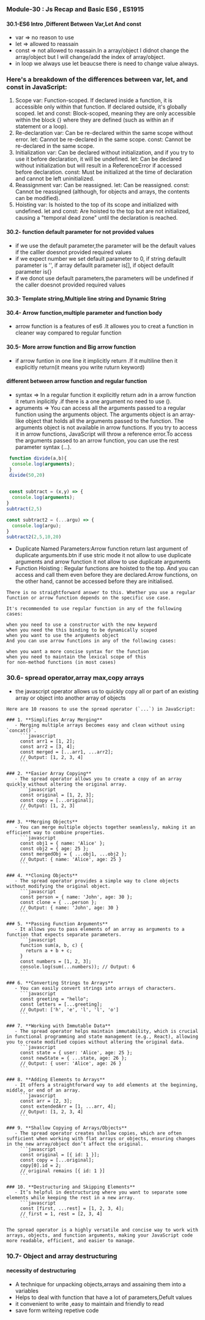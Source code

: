 ### Module-30 : Js Recap and Basic ES6 , ES1915

#### 30.1-ES6 Intro ,Different Between Var,Let And const
- var => no reason to use
- let => allowed to reassain
- const => not allowed to reassain.In a array/object I didnot change the array/object but I will change/add the index of array/object.
- in loop we always use let beaucse there is need to change value always.


### Here's a breakdown of the differences between var, let, and const in JavaScript:

1. Scope
var: Function-scoped. If declared inside a function, it is accessible only within that function. If declared outside, it's globally scoped.
let and const: Block-scoped, meaning they are only accessible within the block {} where they are defined (such as within an if statement or a loop).
2. Re-declaration
var: Can be re-declared within the same scope without error.
let: Cannot be re-declared in the same scope.
const: Cannot be re-declared in the same scope.
3. Initialization
var: Can be declared without initialization, and if you try to use it before declaration, it will be undefined.
let: Can be declared without initialization but will result in a ReferenceError if accessed before declaration.
const: Must be initialized at the time of declaration and cannot be left uninitialized.
4. Reassignment
var: Can be reassigned.
let: Can be reassigned.
const: Cannot be reassigned (although, for objects and arrays, the contents can be modified).
5. Hoisting
var: Is hoisted to the top of its scope and initialized with undefined.
let and const: Are hoisted to the top but are not initialized, causing a "temporal dead zone" until the declaration is reached.

#### 30.2- function default parameter for not provided values
- if we use the default parameter,the parameter will be the default values if the calller doesnot provided required values
- if we expect number we set default parameter to 0, if string defaullt parameter is '', if  array defaullt parameter is[], if object defaullt parameter is{}
- if we donot use default parameters,the parameters will be undefined if the caller doesnot provided required values 

#### 30.3- Template string,Multiple line string and Dynamic String

#### 30.4- Arrow function,multiple parameter and function body
- arrow function is a features of es6 .It allowes you to creat a function in cleaner way compared to regular function

#### 30.5- More arrow function and Big arrow function
- if arrow funtion in one line it implicitly return .If it multiline then it explicitly return(it means you write ruturn keyword)
#### different between arrow function and regular function
- syntax => In a regular function it explicitly return adn in a arrow function it return inplicitly .if there is a one argument no need to use ().
- agruments => You can access all the arguments passed to a regular function using the arguments object. The arguments object is an array-like object that holds all the arguments passed to the function. The arguments object is not available in arrow functions. If you try to access it in arrow functions, JavaScript will throw a reference error.To access the arguments passed to an arrow function, you can use the rest parameter syntax (...).
```javascript
 function divide(a,b){
  console.log(arguments);
 }
 divide(50,20)


 const subtract = (x,y) => {
  console.log(arguments);
}
subtract(2,5)

const subtract2 = (...argu) => {
  console.log(argu);
}
subtract2(2,5,10,20)
```
- Duplicate Named Parameters:Arrow function return last argument of duplicate arguments.btn if use stric mode it not allow to use duplicate arguments and arrow function it not allow to use duplicate arguments
- Function Hoisting : Regular functions are hoisted to the top. And you can access and call them even before they are declared.Arrow functions, on the other hand, cannot be accessed before they are initialised.

```So Which One Should You Use?
There is no straightforward answer to this. Whether you use a regular function or arrow function depends on the specific use case.

It's recommended to use regular function in any of the following cases:

when you need to use a constructor with the new keyword
when you need the this binding to be dynamically scoped
when you want to use the arguments object
And you can use arrow functions in any of the following cases:

when you want a more concise syntax for the function
when you need to maintain the lexical scope of this
for non-method functions (in most cases)
```

### 30.6- spread operator,array max,copy arrays
- the javascript operator allows us to quickly copy all or part of an existing array or object into another array of objects
```
Here are 10 reasons to use the spread operator (`...`) in JavaScript:

### 1. **Simplifies Array Merging**
   - Merging multiple arrays becomes easy and clean without using `concat()`.
     ```javascript
     const arr1 = [1, 2];
     const arr2 = [3, 4];
     const merged = [...arr1, ...arr2];
     // Output: [1, 2, 3, 4]
     ```

### 2. **Easier Array Copying**
   - The spread operator allows you to create a copy of an array quickly without altering the original array.
     ```javascript
     const original = [1, 2, 3];
     const copy = [...original];
     // Output: [1, 2, 3]
     ```

### 3. **Merging Objects**
   - You can merge multiple objects together seamlessly, making it an efficient way to combine properties.
     ```javascript
     const obj1 = { name: 'Alice' };
     const obj2 = { age: 25 };
     const mergedObj = { ...obj1, ...obj2 };
     // Output: { name: 'Alice', age: 25 }
     ```

### 4. **Cloning Objects**
   - The spread operator provides a simple way to clone objects without modifying the original object.
     ```javascript
     const person = { name: 'John', age: 30 };
     const clone = { ...person };
     // Output: { name: 'John', age: 30 }
     ```

### 5. **Passing Function Arguments**
   - It allows you to pass elements of an array as arguments to a function that expects separate parameters.
     ```javascript
     function sum(a, b, c) {
       return a + b + c;
     }
     const numbers = [1, 2, 3];
     console.log(sum(...numbers)); // Output: 6
     ```

### 6. **Converting Strings to Arrays**
   - You can easily convert strings into arrays of characters.
     ```javascript
     const greeting = "hello";
     const letters = [...greeting];
     // Output: ['h', 'e', 'l', 'l', 'o']
     ```

### 7. **Working with Immutable Data**
   - The spread operator helps maintain immutability, which is crucial in functional programming and state management (e.g., React), allowing you to create modified copies without altering the original data.
     ```javascript
     const state = { user: 'Alice', age: 25 };
     const newState = { ...state, age: 26 };
     // Output: { user: 'Alice', age: 26 }
     ```

### 8. **Adding Elements to Arrays**
   - It offers a straightforward way to add elements at the beginning, middle, or end of an array.
     ```javascript
     const arr = [2, 3];
     const extendedArr = [1, ...arr, 4];
     // Output: [1, 2, 3, 4]
     ```

### 9. **Shallow Copying of Arrays/Objects**
   - The spread operator creates shallow copies, which are often sufficient when working with flat arrays or objects, ensuring changes in the new array/object don’t affect the original.
     ```javascript
     const original = [{ id: 1 }];
     const copy = [...original];
     copy[0].id = 2;
     // original remains [{ id: 1 }]
     ```

### 10. **Destructuring and Skipping Elements**
   - It’s helpful in destructuring where you want to separate some elements while keeping the rest in a new array.
     ```javascript
     const [first, ...rest] = [1, 2, 3, 4];
     // first = 1, rest = [2, 3, 4]
     ```

The spread operator is a highly versatile and concise way to work with arrays, objects, and function arguments, making your JavaScript code more readable, efficient, and easier to manage.
```
### 10.7- Object and array destructuring
#### necessity of destructuring
- A technique for unpacking objects,arrays and assaining them into a variables
- Helps to deal with function that have a lot of parameters,Defult values
- it convenient to write ,easy to maintain and friendly to read
- save form writeing repetive code



